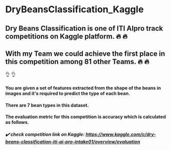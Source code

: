# DryBeansClassification_Kaggle
## Dry Beans Classification is one of ITI AIpro track competitions on Kaggle platform.  :fire: :fire:
## With my Team we could achieve the first place in this competition among 81 other Teams.  :fire: :fire:
:ok_hand: :ok_hand:
#### You are given a set of features extracted from the shape of the beans in images and it's required to predict the type of each bean. 
#### There are 7 bean types in this dataset.
#### The evaluation metric for this competition is accuracy which is calculated as follows.

##### :heavy_check_mark: check competition link on Kaggle: https://www.kaggle.com/c/dry-beans-classification-iti-ai-pro-intake01/overview/evaluation

